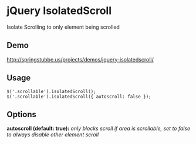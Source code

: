 jQuery IsolatedScroll
=====================

Isolate Scrolling to only element being scrolled

## Demo
http://springstubbe.us/projects/demos/jquery-isolatedscroll/

## Usage
```
$('.scrollable').isolatedScroll();
$('.scrollable').isolatedScroll({ autoscroll: false });
```

## Options
**autoscroll (default: true):**
_only blocks scroll if area is scrollable, set to false to always disable other element scroll_
